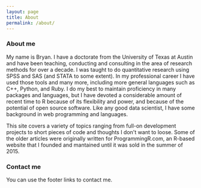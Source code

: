 ```yaml
---
layout: page
title: About
permalink: /about/
---
```


### About me
My name is Bryan. I have a doctorate from the University of Texas at Austin and have been teaching, conducting and consulting in the area of research methods for over a decade. I was taught to do quantitative research using SPSS and SAS (and STATA to some extent). In my professional career I have used those tools and many more, including more general languages such as C++, Python, and Ruby. I do my best to maintain proficiency in many packages and languages, but I have devoted a considerable amount of recent time to R because of its flexibility and power, and because of the potential of open source software. Like any good data scientist, I have some background in web programming and languages. 

This site covers a variety of topics ranging from full-on development projects to short pieces of code and thoughts I don't want to loose. Some of the older articles were originally written for ProgrammingR.com, an R-based website that I founded and mantained until it was sold in the summer of 2015. 

### Contact me
You can use the footer links to contact me.
